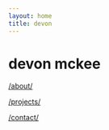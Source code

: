 ```yaml
---
layout: home
title: devon
---
```


# devon mckee

[/about/](/about/)

[/projects/](/projects/)

[/contact/](/contact/)
